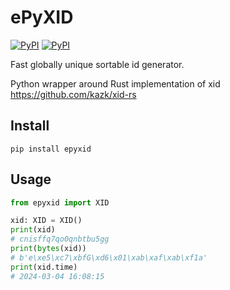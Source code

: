 # ePyXID

[![PyPI](https://img.shields.io/pypi/v/epyxid.svg)](https://pypi.python.org/pypi/epyxid)
[![PyPI](https://img.shields.io/pypi/dm/epyxid.svg)](https://pypi.python.org/pypi/epyxid)

Fast globally unique sortable id generator.

Python wrapper around Rust implementation of xid https://github.com/kazk/xid-rs

## Install

```shell
pip install epyxid
```

## Usage

```python
from epyxid import XID

xid: XID = XID()
print(xid)
# cnisffq7qo0qnbtbu5gg
print(bytes(xid))
# b'e\xe5\xc7\xbfG\xd6\x01\xab\xaf\xab\xf1a'
print(xid.time)
# 2024-03-04 16:08:15
```
